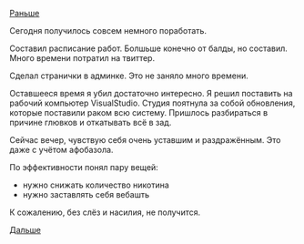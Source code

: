 [Раньше](2018.09.05.md)

Сегодня получилось совсем немного поработать.

Составил расписание работ. Болшьше конечно от балды, но составил.
Много времени потратил на твиттер.

Сделал странички в админке. Это не заняло много времени.

Оставшееся время я убил достаточно интересно. Я решил поставить на рабочий компьютер VisualStudio. Студия поятнула за собой обновления, которые поставили раком всю систему. Пришлось разбираться в причине глювков и откатывать всё в зад.

Сейчас вечер, чувствую себя очень уставшим и раздражённым. Это даже с учётом афобазола.

По эффективности понял пару вещей:
  - нужно снижать количество никотина
  - нужно заставлять себя вебашть

К сожалению, без слёз и насилия, не получится.

[Дальше](2018.09.07.md)
